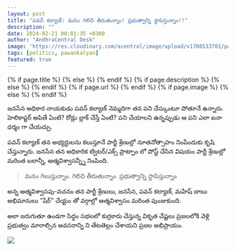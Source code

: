 ```yaml
---
layout: post
title: "పవన్ కల్యాణ్: మనం గెలిచి తీరుతున్నాం! ప్రభుత్వాన్ని స్థాపిస్తున్నాం!!"
description: ""
date: 2024-02-21 00:01:35 +0300
author: "AndhraCentral Desk"
image: 'https://res.cloudinary.com/acentral/image/upload/v1708533701/pawank/pawanwin_mwispf.jpg'
tags: [politics, pawankalyan]
featured: true
---
```


<meta content="{{ site.title }}" property="og:site_name">
{% if page.title %}
  <meta content="{{ page.title }}" property="og:title">
{% else %}
  <meta content="{{ site.title }}" property="og:title">
{% endif %}
{% if page.description %}
  <meta content="{{ page.description }}" property="og:description">
{% else %}
  <meta content="{{ site.description }}" property="og:description">
{% endif %}
{% if page.url %}
  <meta content="{{ site.url }}{{ page.url }}" property="og:url">
{% endif %}
{% if page.image %}
  <meta content="https://res.cloudinary.com/acentral/image/upload/v1708533701/pawank/pawanwin_mwispf.jpg" property="og:image">
{% else %}
  <meta content="{{ site.url }}/images/og.png" property="og:image">
{% endif %}

జనసేన అధికార నాయకుడు పవన్ కల్యాణ్ నెమ్మదిగా తన పని చేస్కుంటూ పోతూనే ఉన్నారు. హెలికాప్టర్ ఆపితే ఏంటి? రోడ్లు బ్లాక్ చేస్తే ఏంటి? పని చేయాలని ఉన్నప్పుడు ఆ పని ఎలా ఐనా ధర్మం గా చేయచ్చు. 

పవన్ కల్యాణ్ తన అభ్యర్ధులను కలుస్తూనే పార్టీ శ్రేణుల్లో నూతనోత్సాహం నింపేందుకు కృషి చేస్తున్నారు. జనసేన తన అధికారిక ట్విటర్/ఎక్స్ ప్లాట్ఫాం లో పోస్ట్ చేసిన విషయం పార్టీ శ్రేణుల్లో మరింత బలాన్నీ, ఆత్మవిశ్వాసన్న్నీ నింపింది.

> మనం గెలుస్తున్నాం. గెలిచి తీరుతున్నాం. ప్రభుత్వాన్ని స్థాపిస్తున్నాం

అన్న ఆత్మవిశ్వాసపు-వచనం తన పార్టీ శ్రేణులు, జనసేన, పవన్ కల్యాణ్, మహేష్ బాబు అభిమానులు "షేర్" చేయ్టం తో వర్గాల్లో ఆత్మవిశ్వాసం మరింత పుంజుకుంది.

అలా జరుగుతూ ఉండగా సిద్ధం సభలలో కుర్రకారు చేస్తున్న వికృత చేష్టలు ప్రజలలోకి వెళ్లి ప్రభుత్వం మారాల్సిన అవసరాన్ని ని తేటతెల్లం చేశాయని ప్రజల అభిప్రాయం.

<div class="gallery-box">
  <div class="gallery">
    <img src="https://res.cloudinary.com/acentral/image/upload/v1708533792/pawank/GG3DKaqXAAAKwzz_apuuol.jpg" loading="lazy">
  </div>
</div>
